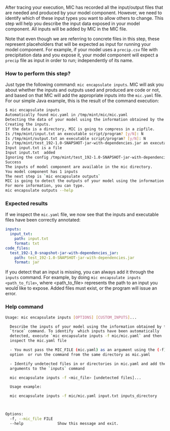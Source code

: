After tracing your execution, MIC has recorded all the input/output files that are needed and produced by your model component. However, we need to identify which of these input types you want to allow others to change. This step will help you describe the input data exposed in your model component. All inputs will be added by MIC in the MIC file.

Note that even though we are referring to concrete files in this step, these represent placeholders that will be expected as input for running your model component. For example, if your model uses a `precip.csv` file with precipitation data and you expose it, your model component will expect a `precip` file as input in order to run; independently of its name.

### How to perform this step?
Just type the following command: `mic encapsulate inputs`. MIC will ask you about whether the inputs and outputs used and produced are code or not, and based on that MIC will add the appropriate inputs into the `mic.yaml` file. For our simple Java example, this is the result of the command execution:

```bash
$ mic encapsulate inputs 
Automatically found mic.yaml in /tmp/mint/mic/mic.yaml
Detecting the data of your model using the information obtained by the `trace` command.
Creating the inputs.
If the data is a directory, MIC is going to compress in a zipfile.
Is /tmp/mint/input.txt an executable script/program? [y/N]: N
Is /tmp/mint/output.txt an executable script/program? [y/N]: N
Is /tmp/mint/test_192-1.0-SNAPSHOT-jar-with-dependencies.jar an executable script/program? [y/N]: Y
Input input.txt is a file
Input input.txt  added
Ignoring the config /tmp/mint/test_192-1.0-SNAPSHOT-jar-with-dependencies.jar as an input.
Success
The inputs of model component are available in the mic directory.
You model component has 1 inputs
The next step is `mic encapsulate outputs`
MIC is going to detect the outputs of your model using the information obtained by the `trace` command.
For more information, you can type.
mic encapsulate outputs --help
```
### Expected results 
If we inspect the `mic.yaml` file, we now see that the inputs and executable files have been correctly annotated:

```yaml
inputs:
  input_txt:
    path: input.txt
    format: txt
code_files:
  test_192-1_0-snapshot-jar-with-dependencies_jar:
    path: test_192-1.0-SNAPSHOT-jar-with-dependencies.jar
    format: jar
```

If you detect that an input is missing, you can always add it through the `inputs` command. For example, by doing `mic encapsulate inputs <path_to_file>`, where <path_to_file> represents the path to an input you would like to expose. Added files must exist, or the program will issue an error.

### Help command

```bash
Usage: mic encapsulate inputs [OPTIONS] [CUSTOM_INPUTS]...

  Describe the inputs of your model using the information obtained by the
  `trace` command. To identify  which inputs have been automatically
  detected, execute `mic encapsulate inputs -f mic/mic.yaml` and then
  inspect the mic.yaml file

  - You must pass the MIC_FILE (mic.yaml) as an argument using the (-f)
  option  or run the command from the same directory as mic.yaml

  - Identify undetected files in or directories in mic.yaml and add them as
  arguments to the `inputs` command

  mic encapsulate inputs -f <mic_file> [undetected files]...

  Usage example:

  mic encapsulate inputs -f mic/mic.yaml input.txt inputs_directory



Options:
  -f, --mic_file FILE
  --help               Show this message and exit.
```
